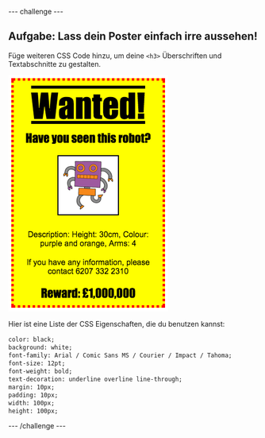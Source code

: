 --- challenge ---
## Aufgabe: Lass dein Poster einfach irre aussehen!
Füge weiteren CSS Code hinzu, um deine `<h3>` Überschriften und Textabschnitte zu gestalten. 

![screenshot](images/wanted-final.png)

Hier ist eine Liste der CSS Eigenschaften, die du benutzen kannst:

```
color: black;
background: white;
font-family: Arial / Comic Sans MS / Courier / Impact / Tahoma;
font-size: 12pt;
font-weight: bold;
text-decoration: underline overline line-through;
margin: 10px;
padding: 10px;
width: 100px;
height: 100px;
```




--- /challenge ---